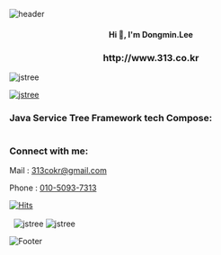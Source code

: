 ![header](https://capsule-render.vercel.app/api?type=wave&color=auto&height=300&section=header&text=313DEVGRP&fontSize=50)

<h4 align="center">Hi 👋, I'm Dongmin.Lee</h4>
<h3 align="center">http://www.313.co.kr</h3>

<p align="left"> 
<img src="https://komarev.com/ghpvc/?username=jstree&label=Profile%20views&color=0e75b6&style=flat" alt="jstree" /> 
</p>

<p align="left"> 
<a href="https://github.com/ryo-ma/github-profile-trophy">
<img src="https://github-profile-trophy.vercel.app/?username=jstree&column=4&margin-w=15&margin-h=15" alt="jstree" />
</a> 
</p>

<h3 align="left">Java Service Tree Framework tech Compose:</h3>
<p align="left"><img src="http://www.313.co.kr/arc.jpg" alt="" /></p>

<h3 align="left">Connect with me:</h3>
<p align="left">Mail : <a href="mailto:313cokr@gmail.com">313cokr@gmail.com</a></p>
<p align="left">Phone : <a href="tel:010-5093-7313">010-5093-7313</a></p>

[![Hits](https://hits.seeyoufarm.com/api/count/incr/badge.svg?url=https%3A%2F%2Fgithub.com%2F313DEVGRP%2Fhit-counter&count_bg=%2379C83D&title_bg=%23555555&icon=&icon_color=%23E7E7E7&title=hits&edge_flat=false)](https://hits.seeyoufarm.com)

<p>&nbsp;
<img align="center" src="https://github-readme-stats.vercel.app/api?username=jstree&show_icons=true&locale=en" alt="jstree" />
<img align="center" src="https://github-readme-streak-stats.herokuapp.com/?user=jstree&" alt="jstree" /></p>

![Footer](https://capsule-render.vercel.app/api?type=waving&color=auto&height=200&section=footer)